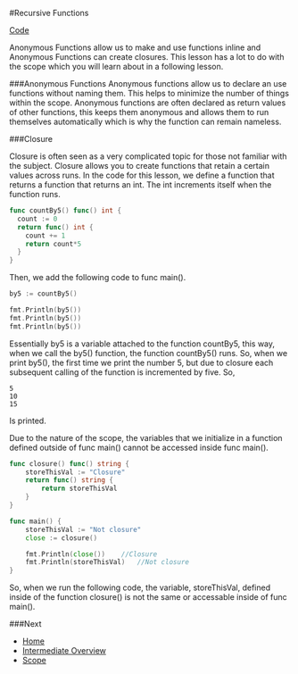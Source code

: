 #Recursive Functions

[Code](recursive-functions.go)

Anonymous Functions allow us to make and use functions inline and Anonymous Functions can create closures. This lesson has a lot to do with the scope which you will learn about in a following lesson.

###Anonymous Functions
Anonymous functions allow us to declare an use functions without naming them. This helps to minimize the number of things within the scope. Anonymous functions are often declared as return values of other functions, this keeps them anonymous and allows them to run themselves automatically which is why the function can remain nameless.

###Closure

Closure is often seen as a very complicated topic for those not familiar with the subject. Closure allows you to create functions that retain a certain values across runs. In the code for this lesson, we define a function that returns a function that returns an int. The int increments itself when the function runs.
```go
func countBy5() func() int {
  count := 0
  return func() int {
    count += 1
    return count*5
  }
}
```
Then, we add the following code to func main().
```go
by5 := countBy5()

fmt.Println(by5())
fmt.Println(by5())
fmt.Println(by5())
```
Essentially by5 is a variable attached to the function countBy5, this way, when we call the by5() function, the function countBy5() runs. So, when we print by5(), the first time we print the number 5, but due to closure each subsequent calling of the function is incremented by five. So,
```
5
10
15
```
Is printed.

Due to the nature of the scope, the variables that we initialize in a function defined outside of func main() cannot be accessed inside func main().
```go
func closure() func() string {
	storeThisVal := "Closure"
	return func() string {
		return storeThisVal
	}
}

func main() {
	storeThisVal := "Not closure"
	close := closure()

	fmt.Println(close())	//Closure
	fmt.Println(storeThisVal)	//Not closure
}
```
So, when we run the following code, the variable, storeThisVal, defined inside of the function closure() is not the same or accessable inside of func main().

###Next

* [Home](../../README.md)
* [Intermediate Overview](../intermediate.md)
* [Scope](../scope/scope.md)
